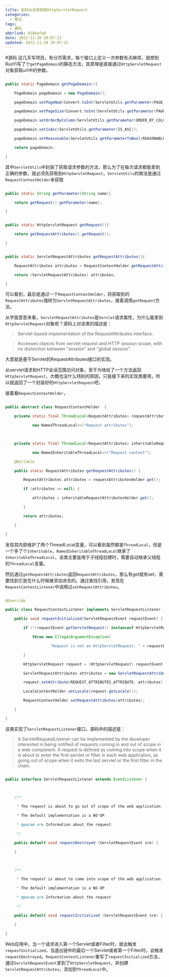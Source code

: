 ```yaml
---
title: 如何从全局获取HttpServletRequest
categories:
  - 笔记
tags:
  - 源码
abbrlink: 9186afe8
date: 2022-11-28 20:07:22
updated: 2022-11-28 20:07:22
---
```

#源码 
这几天写项目，有分页需求，每个接口上定义一次参数有点麻烦，就想到RuoYi写了个`getPageDomain`的静态方法，其原理是直接通过`HttpServletRequest`对象获取url中的参数。

```java

public static PageDomain getPageDomain(){

    PageDomain pageDomain = new PageDomain();

    pageDomain.setPageNum(Convert.toInt(ServletUtils.getParameter(PAGE_NUM), 1));

    pageDomain.setPageSize(Convert.toInt(ServletUtils.getParameter(PAGE_SIZE), 10));

    pageDomain.setOrderByColumn(ServletUtils.getParameter(ORDER_BY_COLUMN));

    pageDomain.setIsAsc(ServletUtils.getParameter(IS_ASC));

    pageDomain.setReasonable(ServletUtils.getParameterToBool(REASONABLE));

    return pageDomain;

}

```

其中`ServletUtils`中封装了获取请求参数的方法，那么为了在每次请求都能拿到正确的参数，就必须先获取到`HttpServletRequest`，`ServletUtils`的做法是通过`RequestContextHolder`来获取

```java

public static String getParameter(String name){

    return getRequest().getParameter(name);

}

```

```java

public static HttpServletRequest getRequest(){

    return getRequestAttributes().getRequest();

}

```

```java

public static ServletRequestAttributes getRequestAttributes(){

    RequestAttributes attributes = RequestContextHolder.getRequestAttributes();

    return (ServletRequestAttributes) attributes;

}

```

可以看到，最后是通过一个`RequestContextHolder`，将获取到的`RequestAttributes`强转为`ServletRequestAttributes`，接着调用`getRequest`方法。

从字面意思来看，`ServletRequestAttributes`是`Servlet`请求属性，为什么能拿到`HttpServletRequest`对象呢？源码上对该类的描述是：

> Servlet-based implementation of the RequestAttributes interface.

> Accesses objects from servlet request and HTTP session scope, with no distinction between "session" and "global session".

  

大意就是基于Servlet的RequestAttributes接口的实现。

从servlet请求和HTTP会话范围访问对象，至于为啥给了一个方法返回`HttpServletRequest`，大概也没什么特别的原因，只是接下来的实现类要用，所以就返回了一个封装好的`HttpServletRequest`吧，

接着看`RequestContextHolder`，

```java

public abstract class RequestContextHolder  {

    private static final ThreadLocal<RequestAttributes> requestAttributesHolder =

            new NamedThreadLocal<>("Request attributes");

  

    private static final ThreadLocal<RequestAttributes> inheritableRequestAttributesHolder =

            new NamedInheritableThreadLocal<>("Request context");

    @Nullable

    public static RequestAttributes getRequestAttributes() {

        RequestAttributes attributes = requestAttributesHolder.get();

        if (attributes == null) {

            attributes = inheritableRequestAttributesHolder.get();

        }

        return attributes;

    }

}

```

发现其内部维护了两个ThreadLocal变量，可以看到虽然都是`ThreadLocal`，但是一个多了个`Inheritable`，`NamedInheritableThreadLocal`继承了`InheritableThreadLocal`，该类主要是用于子线程创建时，需要自动继承父线程的`ThreadLocal`变量。

然后通过`getRequestAttributes`返回`RequestAttributes`，那么有get就有set，需要找到它是在什么时候被添加进去的。通过查找引用，发现在`RequestContextListener`中调用过`setRequestAttributes`。

```java

@Override

public class RequestContextListener implements ServletRequestListener {

    public void requestInitialized(ServletRequestEvent requestEvent) {

        if (!(requestEvent.getServletRequest() instanceof HttpServletRequest)) {

            throw new IllegalArgumentException(

                    "Request is not an HttpServletRequest: " + requestEvent.getServletRequest());

        }

        HttpServletRequest request = (HttpServletRequest) requestEvent.getServletRequest();

        ServletRequestAttributes attributes = new ServletRequestAttributes(request);

        request.setAttribute(REQUEST_ATTRIBUTES_ATTRIBUTE, attributes);

        LocaleContextHolder.setLocale(request.getLocale());

        RequestContextHolder.setRequestAttributes(attributes);

    }

}

```

该类实现了`ServletRequestListener`接口，源码中的描述是：

> A ServletRequestListener can be implemented by the developer interested in being notified of requests coming in and out of scope in a web component. A request is defined as coming into scope when it is about to enter the first servlet or filter in each web application, as going out of scope when it exits the last servlet or the first filter in the chain.

  

```java

public interface ServletRequestListener extends EventListener {

  

    /**

     * The request is about to go out of scope of the web application.

     * The default implementation is a NO-OP.

     * @param sre Information about the request

     */

    public default void requestDestroyed (ServletRequestEvent sre) {

    }

  

    /**

     * The request is about to come into scope of the web application.

     * The default implementation is a NO-OP.

     * @param sre Information about the request

     */

    public default void requestInitialized (ServletRequestEvent sre) {

    }

}

```

Web应用中，当一个请求进入第一个Servlet或者Filter时，就会触发`requestInitialized`，当退出链中的最后一个Servlet或者第一个Filter时，会触发`requestDestroyed`。`RequestContextListener`重写了`requestInitialized`方法，通过`ServletRequestEvent`拿到了`HttpServletRequest`，并创建`ServletRequestAttributes`，添加到`ThreadLocal`中。
